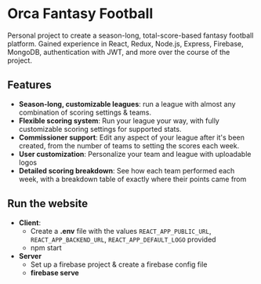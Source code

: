 # Orca Fantasy Football

Personal project to create a season-long, total-score-based fantasy football platform. Gained experience in React, Redux, Node.js, Express, Firebase, MongoDB, authentication with JWT, and more over the course of the project.

## Features

- **Season-long, customizable leagues**: run a league with almost any combination of scoring settings & teams.  
- **Flexible scoring system**: Run your league your way, with fully customizable scoring settings for supported stats.  
- **Commissioner support**: Edit any aspect of your league after it's been created, from the number of teams to setting the scores each week.
- **User customization**: Personalize your team and league with uploadable logos
- **Detailed scoring breakdown**: See how each team performed each week, with a breakdown table of exactly where their points came from

## Run the website
- **Client**:
  - Create a **.env** file with the values `REACT_APP_PUBLIC_URL`, `REACT_APP_BACKEND_URL`, `REACT_APP_DEFAULT_LOGO` provided
  - npm start
- **Server**
  - Set up a firebase project & create a firebase config file
  - **firebase serve**
